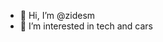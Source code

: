 - 👋 Hi, I’m @zidesm
- 👀 I’m interested in tech and cars

<!---
zidesm/zidesm is a ✨ special ✨ repository because its `README.md` (this file) appears on your GitHub profile.
You can click the Preview link to take a look at your changes.
--->
